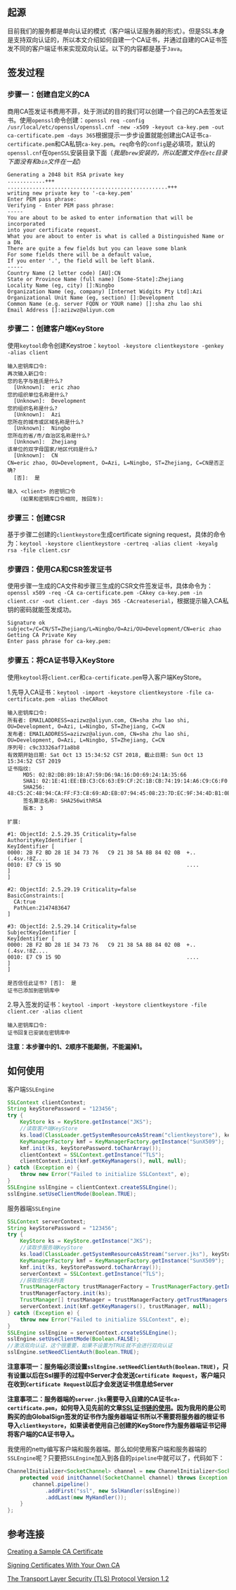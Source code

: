 ## 起源

目前我们的服务都是单向认证的模式（客户端认证服务器的形式）。但是SSL本身是支持双向认证的，所以本文介绍如何自建一个CA证书，并通过自建的CA证书签发不同的客户端证书来实现双向认证。以下的内容都是基于`Java`。

## 签发过程

### 步骤一：创建自定义的CA

商用CA签发证书费用不菲，处于测试的目的我们可以创建一个自己的CA去签发证书。使用`openssl`命令创建：`
openssl req -config /usr/local/etc/openssl/openssl.cnf -new -x509 -keyout ca-key.pem -out ca-certificate.pem -days 365
`根据提示一步步设置就能创建出CA证书`ca-certificate.pem`和CA私钥`ca-key.pem`。`req`命令的`config`是必填项，默认的`openssl.cnf`在`OpenSSL`安装目录下面（*我是`brew`安装的，所以配置文件在`etc`目录下面没有和`bin`文件在一起*）

```shell
Generating a 2048 bit RSA private key
............+++
...................................................+++
writing new private key to '-ca-key.pem'
Enter PEM pass phrase:
Verifying - Enter PEM pass phrase:
-----
You are about to be asked to enter information that will be incorporated
into your certificate request.
What you are about to enter is what is called a Distinguished Name or a DN.
There are quite a few fields but you can leave some blank
For some fields there will be a default value,
If you enter '.', the field will be left blank.
-----
Country Name (2 letter code) [AU]:CN
State or Province Name (full name) [Some-State]:Zhejiang
Locality Name (eg, city) []:Ningbo
Organization Name (eg, company) [Internet Widgits Pty Ltd]:Azi
Organizational Unit Name (eg, section) []:Development
Common Name (e.g. server FQDN or YOUR name) []:sha zhu lao shi
Email Address []:azizwz@aliyun.com
```

### 步骤二：创建客户端KeyStore

使用`keytool`命令创建Keystroe：`keytool -keystore clientkeystore -genkey -alias client`

```shell
输入密钥库口令:
再次输入新口令:
您的名字与姓氏是什么?
  [Unknown]:  eric zhao
您的组织单位名称是什么?
  [Unknown]:  Development
您的组织名称是什么?
  [Unknown]:  Azi
您所在的城市或区域名称是什么?
  [Unknown]:  Ningbo
您所在的省/市/自治区名称是什么?
  [Unknown]:  Zhejiang
该单位的双字母国家/地区代码是什么?
  [Unknown]:  CN
CN=eric zhao, OU=Development, O=Azi, L=Ningbo, ST=Zhejiang, C=CN是否正确?
  [否]:  是

输入 <client> 的密钥口令
	(如果和密钥库口令相同, 按回车):
```

### 步骤三：创建CSR

基于步骤二创建的`clientkeystore`生成certificate signing request，具体的命令为：`keytool -keystore clientkeystore -certreq -alias client -keyalg rsa -file client.csr`

### 步骤四：使用CA和CSR签发证书

使用步骤一生成的CA文件和步骤三生成的CSR文件签发证书，具体命令为：`openssl x509 -req -CA ca-certificate.pem -CAkey ca-key.pem -in client.csr -out client.cer -days 365 -CAcreateserial`，根据提示输入CA私钥的密码就能签发成功。

```shell
Signature ok
subject=/C=CN/ST=Zhejiang/L=Ningbo/O=Azi/OU=Development/CN=eric zhao
Getting CA Private Key
Enter pass phrase for ca-key.pem:
```

### 步骤五：将CA证书导入KeyStore

使用`keytool`将`client.cer`和`ca-certificate.pem`导入客户端KeyStore。

1.先导入CA证书：`keytool -import -keystore clientkeystore -file ca-certificate.pem -alias theCARoot`

```shell
输入密钥库口令:
所有者: EMAILADDRESS=azizwz@aliyun.com, CN=sha zhu lao shi, OU=Development, O=Azi, L=Ningbo, ST=Zhejiang, C=CN
发布者: EMAILADDRESS=azizwz@aliyun.com, CN=sha zhu lao shi, OU=Development, O=Azi, L=Ningbo, ST=Zhejiang, C=CN
序列号: c9c33326af71a8b8
有效期开始日期: Sat Oct 13 15:34:52 CST 2018, 截止日期: Sun Oct 13 15:34:52 CST 2019
证书指纹:
	 MD5: 02:B2:DB:89:18:A7:59:D6:9A:16:D0:69:24:1A:35:66
	 SHA1: 02:1E:41:EE:EB:C3:C6:63:E9:CF:2C:1B:CB:74:19:14:A6:C9:C6:F0
	 SHA256: 48:C5:2C:48:94:CA:FF:F3:C8:69:AD:EB:07:94:45:08:23:7D:EC:9F:34:4D:B1:0B:B9:B1:19:FD:CD:CA:F5:24
	 签名算法名称: SHA256withRSA
	 版本: 3

扩展:

#1: ObjectId: 2.5.29.35 Criticality=false
AuthorityKeyIdentifier [
KeyIdentifier [
0000: 2B F2 BD 28 1E 34 73 76   C9 21 38 5A 8B 84 02 0B  +..(.4sv.!8Z....
0010: E7 C9 15 9D                                        ....
]
]

#2: ObjectId: 2.5.29.19 Criticality=false
BasicConstraints:[
  CA:true
  PathLen:2147483647
]

#3: ObjectId: 2.5.29.14 Criticality=false
SubjectKeyIdentifier [
KeyIdentifier [
0000: 2B F2 BD 28 1E 34 73 76   C9 21 38 5A 8B 84 02 0B  +..(.4sv.!8Z....
0010: E7 C9 15 9D                                        ....
]
]

是否信任此证书? [否]:  是
证书已添加到密钥库中
```

2.导入签发的证书：`keytool -import -keystore clientkeystore -file client.cer -alias client`

```shell
输入密钥库口令:
证书回复已安装在密钥库中
```
**注意：本步骤中的1、2顺序不能颠倒，不能漏掉1。**

## 如何使用

客户端`SSLEngine `

```java
SSLContext clientContext;
String keyStorePassword = "123456";
try {
    KeyStore ks = KeyStore.getInstance("JKS");
    //读取客户端KeyStore
    ks.load(ClassLoader.getSystemResourceAsStream("clientkeystore"), keyStorePassword.toCharArray());
    KeyManagerFactory kmf = KeyManagerFactory.getInstance("SunX509");
    kmf.init(ks, keyStorePassword.toCharArray());
    clientContext = SSLContext.getInstance("TLS");
    clientContext.init(kmf.getKeyManagers(), null, null);
} catch (Exception e) {
    throw new Error("Failed to initialize SSLContext", e);
}
SSLEngine sslEngine = clientContext.createSSLEngine();
sslEngine.setUseClientMode(Boolean.TRUE);
```
服务器端`SSLEngine `

```java
SSLContext serverContext;
String keyStorePassword = "123456";
try {
    KeyStore ks = KeyStore.getInstance("JKS");
    //读取步服务端KeyStore
    ks.load(ClassLoader.getSystemResourceAsStream("server.jks"), keyStorePassword.toCharArray());
    KeyManagerFactory kmf = KeyManagerFactory.getInstance("SunX509");
    kmf.init(ks, keyStorePassword.toCharArray());
    serverContext = SSLContext.getInstance("TLS");
	//获取信任CA列表
    TrustManagerFactory trustManagerFactory = TrustManagerFactory.getInstance(TrustManagerFactory.getDefaultAlgorithm());
    trustManagerFactory.init(ks);
    TrustManager[] trustManager = trustManagerFactory.getTrustManagers();
    serverContext.init(kmf.getKeyManagers(), trustManager, null);
} catch (Exception e) {
    throw new Error("Failed to initialize SSLContext", e);
}
SSLEngine sslEngine = serverContext.createSSLEngine();
sslEngine.setUseClientMode(Boolean.FALSE);
//激活双向认证，这个很重要，如果不设置为TRUE就不会进行双向认证
sslEngine.setNeedClientAuth(Boolean.TRUE);
```
**注意事项一：服务端必须设置`sslEngine.setNeedClientAuth(Boolean.TRUE)`，只有设置以后在Ssl握手的过程中Server才会发送`Certificate Request`，客户端只在收到`Certificate Request`以后才会发送证书信息给Server**

**注意事项二：服务器端的`server.jks`需要导入自建的CA证书`ca-certificate.pem`，如何导入见先前的文章[SSL证书链的使用](http://eric3zhao.me/SSL证书链的使用/)。因为我用的是公司购买的由GlobalSign签发的证书作为服务器端证书所以不需要将服务器的根证书导入`clientkeystore`，如果读者使用自己创建的KeyStore作为服务器端证书记得将客户端的CA证书导入。**

我使用的netty编写客户端和服务器端。那么如何使用客户端和服务器端的`SSLEngine`呢？只要把`SSLEngine`加入到各自的`pipeline`中就可以了，代码如下：

```java
ChannelInitializer<SocketChannel> channel = new ChannelInitializer<SocketChannel>() {
    protected void initChannel(SocketChannel channel) throws Exception {
        channel.pipeline()
            .addFirst("ssl", new SslHandler(sslEngine))
            .addLast(new MyHandler());
    }
};

```

## 参考连接
[Creating a Sample CA Certificate](https://docs.oracle.com/cd/E19509-01/820-3503/ggeyj/index.html)

[Signing Certificates With Your Own CA](https://docs.oracle.com/cd/E19509-01/820-3503/ggezy/index.html)

[The Transport Layer Security (TLS) Protocol Version 1.2](https://tools.ietf.org/html/rfc5246#section-7.4.1.3)
